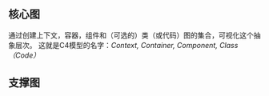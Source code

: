 ## 核心图

通过创建上下文，容器，组件和（可选的）类（或代码）图的集合，可视化这个抽象层次。 这就是C4模型的名字：*Context, Container, Component, Class（Code）*

## 支撑图
